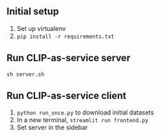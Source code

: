 ## Initial setup

1. Set up virtualenv
2. `pip install -r requirements.txt`

## Run CLIP-as-service server

`sh server.sh`

## Run CLIP-as-service client

1. `python run_once.py` to download initial datasets
2. In a new terminal, `streamlit run frontend.py`
3. Set server in the sidebar
